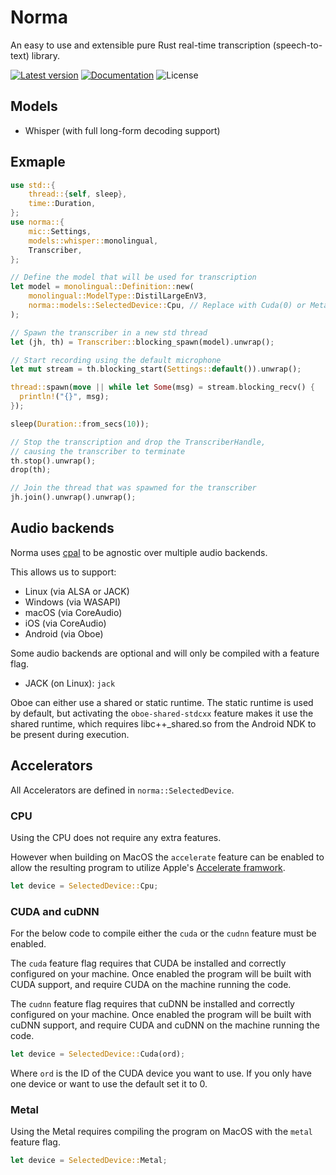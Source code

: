 # Norma

An easy to use and extensible
pure Rust real-time transcription (speech-to-text) library.

[![Latest version](https://img.shields.io/crates/v/norma.svg)](https://crates.io/crates/norma)
[![Documentation](https://docs.rs/norma/badge.svg)](https://docs.rs/norma)
![License](https://img.shields.io/crates/l/norma.svg)

## Models

- Whisper (with full long-form decoding support)

## Exmaple

```rust
use std::{
    thread::{self, sleep},
    time::Duration,
};
use norma::{
    mic::Settings,
    models::whisper::monolingual,
    Transcriber,
};

// Define the model that will be used for transcription
let model = monolingual::Definition::new(
    monolingual::ModelType::DistilLargeEnV3,
    norma::models::SelectedDevice::Cpu, // Replace with Cuda(0) or Metal as needed
);

// Spawn the transcriber in a new std thread
let (jh, th) = Transcriber::blocking_spawn(model).unwrap();

// Start recording using the default microphone
let mut stream = th.blocking_start(Settings::default()).unwrap();

thread::spawn(move || while let Some(msg) = stream.blocking_recv() {
  println!("{}", msg);
});

sleep(Duration::from_secs(10));

// Stop the transcription and drop the TranscriberHandle,
// causing the transcriber to terminate
th.stop().unwrap();
drop(th);

// Join the thread that was spawned for the transcriber
jh.join().unwrap().unwrap();
```

## Audio backends

Norma uses [cpal](https://github.com/RustAudio/cpal)
to be agnostic over multiple audio backends.

This allows us to support:

- Linux (via ALSA or JACK)
- Windows (via WASAPI)
- macOS (via CoreAudio)
- iOS (via CoreAudio)
- Android (via Oboe)

Some audio backends are optional and will only be compiled with a feature flag.

- JACK (on Linux): `jack`

Oboe can either use a shared or static runtime.
The static runtime is used by default,
but activating the `oboe-shared-stdcxx` feature makes it use the shared runtime,
which requires libc++\_shared.so from the Android NDK to be present during execution.

## Accelerators

All Accelerators are defined in `norma::SelectedDevice`.

### CPU

Using the CPU does not require any extra features.

However when building on MacOS the `accelerate` feature can be enabled to allow
the resulting program to utilize Apple's [Accelerate framwork](https://developer.apple.com/accelerate/).

```rust
let device = SelectedDevice::Cpu;
```

### CUDA and cuDNN

For the below code to compile either the `cuda`
or the `cudnn` feature must be enabled.

The `cuda` feature flag requires that CUDA
be installed and correctly configured on your machine.
Once enabled the program will be built with CUDA support,
and require CUDA on the machine running the code.

The `cudnn` feature flag requires that cuDNN
be installed and correctly configured on your machine.
Once enabled the program will be built with cuDNN support,
and require CUDA and cuDNN on the machine running the code.

```rust
let device = SelectedDevice::Cuda(ord);
```

Where `ord` is the ID of the CUDA device you want to use.
If you only have one device or want to use the default set it to 0.

### Metal

Using the Metal requires compiling the program on MacOS
with the `metal` feature flag.

```rust
let device = SelectedDevice::Metal;
```
